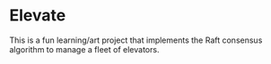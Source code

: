 # Elevate

This is a fun learning/art project that implements the Raft consensus algorithm to manage a fleet of elevators.
